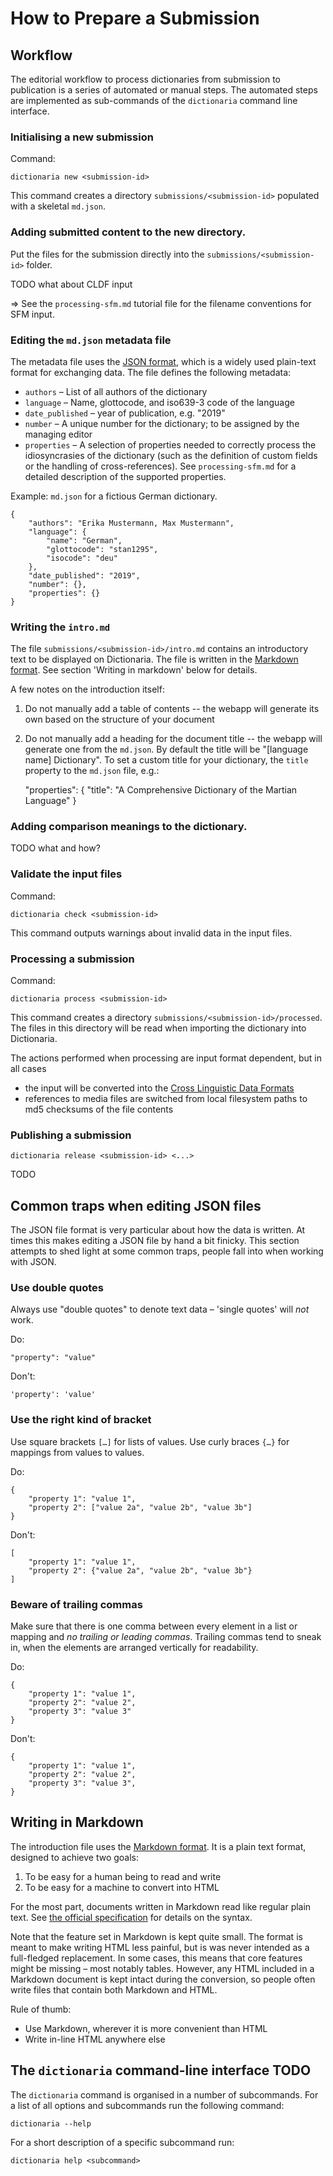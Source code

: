 How to Prepare a Submission
===========================


Workflow
--------

The editorial workflow to process dictionaries from submission to publication is
a series of automated or manual steps.  The automated steps are implemented as
sub-commands of the `dictionaria` command line interface.

### Initialising a new submission

Command:

    dictionaria new <submission-id>

This command creates a directory `submissions/<submission-id>` populated with
a skeletal `md.json`.

### Adding submitted content to the new directory.

Put the files for the submission directly into the `submissions/<submission-id>`
folder.

TODO what about CLDF input

⇒ See the `processing-sfm.md` tutorial file for the filename conventions for
SFM input.

### Editing the `md.json` metadata file

The metadata file uses the [JSON format][json], which is a widely
used plain-text format for exchanging data.  The file defines the following
metadata:

 - `authors` – List of all authors of the dictionary
 - `language` – Name, glottocode, and iso639-3 code of the language
 - `date_published` – year of publication, e.g. "2019"
 - `number` – A unique number for the dictionary; to be assigned by the managing
   editor
 - `properties` – A selection of properties needed to correctly process the
   idiosyncrasies of the dictionary (such as the definition of custom fields or
   the handling of cross-references).  See `processing-sfm.md` for a detailed
   description of the supported properties.

Example:  `md.json` for a fictious German dictionary.

    {
        "authors": "Erika Mustermann, Max Mustermann",
        "language": {
            "name": "German",
            "glottocode": "stan1295",
            "isocode": "deu"
        },
        "date_published": "2019",
        "number": {},
        "properties": {}
    }

[json]: https://json.org

### Writing the `intro.md`

The file `submissions/<submission-id>/intro.md` contains an introductory text to
be displayed on Dictionaria.  The file is written in the [Markdown format][md].
See section 'Writing in markdown' below for details.

A few notes on the introduction itself:

1. Do not manually add a table of contents -- the webapp will generate its own
   based on the structure of your document

2. Do not manually add a heading for the document title -- the webapp will
   generate one from the `md.json`.  By default the title will be "[language
   name] Dictionary".  To set a custom title for your dictionary, the `title`
   property to the `md.json` file, e.g.:

    "properties": {
        "title": "A Comprehensive Dictionary of the Martian Language"
    }

### Adding comparison meanings to the dictionary.

TODO what and how?

### Validate the input files

Command:

    dictionaria check <submission-id>

This command outputs warnings about invalid data in the input files.

### Processing a submission

Command:

    dictionaria process <submission-id>

This command creates a directory `submissions/<submission-id>/processed`.  The
files in this directory will be read when importing the dictionary into
Dictionaria.

The actions performed when processing are input format dependent, but in all
cases

 - the input will be converted into the [Cross Linguistic Data Formats](cldf)
 - references to media files are switched from local filesystem paths to md5
   checksums of the file contents

[cldf]: https://cldf.clld.org

### Publishing a submission

    dictionaria release <submission-id> <...>

TODO


Common traps when editing JSON files
------------------------------------

The JSON file format is very particular about how the data is written.  At times
this makes editing a JSON file by hand a bit finicky.  This section attempts to
shed light at some common traps, people fall into when working with JSON.

### Use double quotes

Always use "double quotes" to denote text data – 'single quotes' will *not*
work.

Do:

    "property": "value"

Don't:

    'property': 'value'

### Use the right kind of bracket

Use square brackets `[…]` for lists of values.  Use curly braces `{…}` for
mappings from values to values.

Do:

    {
        "property 1": "value 1",
        "property 2": ["value 2a", "value 2b", "value 3b"]
    }

Don't:

    [
        "property 1": "value 1",
        "property 2": {"value 2a", "value 2b", "value 3b"}
    ]

### Beware of trailing commas

Make sure that there is one comma between every element in a list or mapping and
*no trailing or leading commas*.  Trailing commas tend to sneak in, when the
elements are arranged vertically for readability.

Do:

    {
        "property 1": "value 1",
        "property 2": "value 2",
        "property 3": "value 3"
    }

Don't:

    {
        "property 1": "value 1",
        "property 2": "value 2",
        "property 3": "value 3",
    }


Writing in Markdown
-------------------

The introduction file uses the [Markdown format][md].  It is a plain text
format, designed to achieve two goals:

 1. To be easy for a human being to read and write
 2. To be easy for a machine to convert into HTML

For the most part, documents written in Markdown read like regular plain text.
See [the official specification][md-syntax] for details on the syntax.

Note that the feature set in Markdown is kept quite small.  The format is meant
to make writing HTML less painful, but is was never intended as a full-fledged
replacement.  In some cases, this means that core features might be missing
– most notably tables.  However, any HTML included in a Markdown document is
kept intact during the conversion, so people often write files that contain both
Markdown and HTML.

Rule of thumb:

 - Use Markdown, wherever it is more convenient than HTML
 - Write in-line HTML anywhere else

[md]: https://daringfireball.net/projects/markdown
[md-syntax]: https://daringfireball.net/projects/markdown/syntax


The `dictionaria` command-line interface TODO
----------------------------------------

The `dictionaria` command is organised in a number of subcommands.  For a list
of all options and subcommands run the following command:

    dictionaria --help

For a short description of a specific subcommand run:

    dictionaria help <subcommand>

